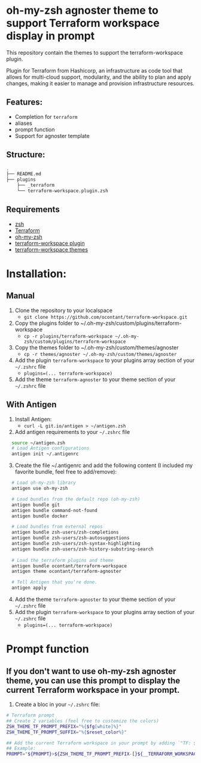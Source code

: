 # oh-my-zsh agnoster theme to support Terraform workspace display in prompt

This repository contain the themes to support the terraform-workspace plugin.

Plugin for Terraform from Hashicorp, an infrastructure as code tool that allows for multi-cloud support, modularity, 
and the ability to plan and apply changes, making it easier to manage and provision infrastructure resources.

## Features:
- Completion for `terraform`
- aliases
- prompt function
- Support for agnoster template

## Structure:
```sh
.
├── README.md
├── plugins
    ├── _terraform
    └── terraform-workspace.plugin.zsh
```

## Requirements
* [zsh](http://www.zsh.org/)
* [Terraform](https://terraform.io/)
* [oh-my-zsh](https://github.com/ohmyzsh/ohmyzsh)
* [terraform-workspace plugin](https://github.com/ocontant/terraform-workspace)
* [terraform-workspace themes](https://github.com/ocontant/terraform-agnoster)

# Installation:
## Manual
1. Clone the repository to your localspace
   - `git clone https://github.com/ocontant/terraform-workspace.git`
2. Copy the plugins folder to ~/.oh-my-zsh/custom/plugins/terraform-workspace
   - `cp -r plugins/terraform-workspace ~/.oh-my-zsh/custom/plugins/terraform-workspace`
3. Copy the themes folder to ~/.oh-my-zsh/custom/themes/agnoster
   - `cp -r themes/agnoster ~/.oh-my-zsh/custom/themes/agnoster`
4. Add the plugin `terraform-workspace` to your plugins array section of your `~/.zshrc` file
    - `plugins=(... terraform-workspace)`
5. Add the theme `terraform-agnoster` to your theme section of your `~/.zshrc` file

## With Antigen
1. Install Antigen:
   - `curl -L git.io/antigen > ~/antigen.zsh`
2. Add antigen requirements to your `~/.zshrc` file
```sh
  source ~/antigen.zsh 
  # Load Antigen configurations 
  antigen init ~/.antigenrc
```
3. Create the file ~/.antigenrc and add the following content (I included my favorite bundle, feel free to add/remove):
```sh
  # Load oh-my-zsh library
  antigen use oh-my-zsh

  # Load bundles from the default repo (oh-my-zsh)
  antigen bundle git
  antigen bundle command-not-found
  antigen bundle docker

  # Load bundles from external repos
  antigen bundle zsh-users/zsh-completions
  antigen bundle zsh-users/zsh-autosuggestions
  antigen bundle zsh-users/zsh-syntax-highlighting
  antigen bundle zsh-users/zsh-history-substring-search
  
  # Load the terraform plugins and theme
  antigen bundle ocontant/terraform-workspace
  antigen theme ocontant/terraform-agnoster

  # Tell Antigen that you're done.
  antigen apply
```
4. Add the theme `terraform-agnoster` to your theme section of your `~/.zshrc` file
5. Add the plugin `terraform-workspace` to your plugins array section of your `~/.zshrc` file
    - `plugins=(... terraform-workspace)`


# Prompt function
## If you don't want to use oh-my-zsh agnoster theme, you can use this prompt to display the current Terraform workspace in your prompt.

1. Create a bloc in your `~/.zshrc` file:
```sh
# Terraform prompt
## Create 2 variables (feel free to customize the colors)
ZSH_THEME_TF_PROMPT_PREFIX="%{$fg[white]%}"
ZSH_THEME_TF_PROMPT_SUFFIX="%{$reset_color%}"

## Add the current Terraform workspace in your prompt by adding `"TF: ${__TERRAFORM_WORKSPACE_CACHE:gs/%/%%}"` to your `PROMPT` or `RPROMPT` variable.
## Example:
PROMPT="${PROMPT}>${ZSH_THEME_TF_PROMPT_PREFIX-[}${__TERRAFORM_WORKSPACE_CACHE:gs/%/%%}${ZSH_THEME_TF_PROMPT_SUFFIX-]}"
```